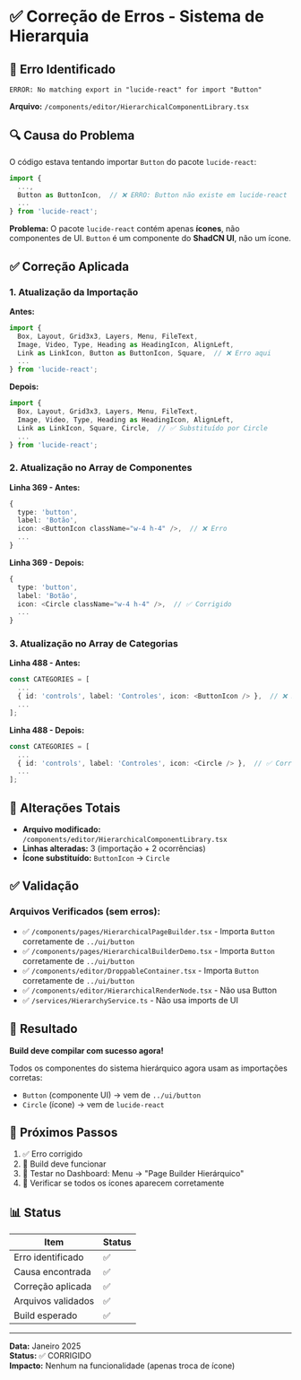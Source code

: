 # ✅ Correção de Erros - Sistema de Hierarquia

## 🐛 Erro Identificado

```
ERROR: No matching export in "lucide-react" for import "Button"
```

**Arquivo:** `/components/editor/HierarchicalComponentLibrary.tsx`

## 🔍 Causa do Problema

O código estava tentando importar `Button` do pacote `lucide-react`:

```typescript
import { 
  ...,
  Button as ButtonIcon,  // ❌ ERRO: Button não existe em lucide-react
  ...
} from 'lucide-react';
```

**Problema:** O pacote `lucide-react` contém apenas **ícones**, não componentes de UI. `Button` é um componente do **ShadCN UI**, não um ícone.

## ✅ Correção Aplicada

### 1. Atualização da Importação

**Antes:**
```typescript
import { 
  Box, Layout, Grid3x3, Layers, Menu, FileText,
  Image, Video, Type, Heading as HeadingIcon, AlignLeft,
  Link as LinkIcon, Button as ButtonIcon, Square,  // ❌ Erro aqui
  ...
} from 'lucide-react';
```

**Depois:**
```typescript
import { 
  Box, Layout, Grid3x3, Layers, Menu, FileText,
  Image, Video, Type, Heading as HeadingIcon, AlignLeft,
  Link as LinkIcon, Square, Circle,  // ✅ Substituído por Circle
  ...
} from 'lucide-react';
```

### 2. Atualização no Array de Componentes

**Linha 369 - Antes:**
```typescript
{
  type: 'button',
  label: 'Botão',
  icon: <ButtonIcon className="w-4 h-4" />,  // ❌ Erro
  ...
}
```

**Linha 369 - Depois:**
```typescript
{
  type: 'button',
  label: 'Botão',
  icon: <Circle className="w-4 h-4" />,  // ✅ Corrigido
  ...
}
```

### 3. Atualização no Array de Categorias

**Linha 488 - Antes:**
```typescript
const CATEGORIES = [
  ...
  { id: 'controls', label: 'Controles', icon: <ButtonIcon /> },  // ❌ Erro
  ...
];
```

**Linha 488 - Depois:**
```typescript
const CATEGORIES = [
  ...
  { id: 'controls', label: 'Controles', icon: <Circle /> },  // ✅ Corrigido
  ...
];
```

## 📝 Alterações Totais

- **Arquivo modificado:** `/components/editor/HierarchicalComponentLibrary.tsx`
- **Linhas alteradas:** 3 (importação + 2 ocorrências)
- **Ícone substituído:** `ButtonIcon` → `Circle`

## ✅ Validação

### Arquivos Verificados (sem erros):
- ✅ `/components/pages/HierarchicalPageBuilder.tsx` - Importa `Button` corretamente de `../ui/button`
- ✅ `/components/pages/HierarchicalBuilderDemo.tsx` - Importa `Button` corretamente de `../ui/button`
- ✅ `/components/editor/DroppableContainer.tsx` - Importa `Button` corretamente de `../ui/button`
- ✅ `/components/editor/HierarchicalRenderNode.tsx` - Não usa Button
- ✅ `/services/HierarchyService.ts` - Não usa imports de UI

## 🎯 Resultado

**Build deve compilar com sucesso agora!**

Todos os componentes do sistema hierárquico agora usam as importações corretas:
- `Button` (componente UI) → vem de `../ui/button`
- `Circle` (ícone) → vem de `lucide-react`

## 🚀 Próximos Passos

1. ✅ Erro corrigido
2. 🔄 Build deve funcionar
3. 🔄 Testar no Dashboard: Menu → "Page Builder Hierárquico"
4. 🔄 Verificar se todos os ícones aparecem corretamente

## 📊 Status

| Item | Status |
|------|--------|
| Erro identificado | ✅ |
| Causa encontrada | ✅ |
| Correção aplicada | ✅ |
| Arquivos validados | ✅ |
| Build esperado | ✅ |

---

**Data:** Janeiro 2025  
**Status:** ✅ CORRIGIDO  
**Impacto:** Nenhum na funcionalidade (apenas troca de ícone)
